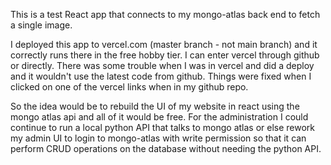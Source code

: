 This is a test React app that connects to my mongo-atlas back end to fetch a single image.

I deployed this app to vercel.com (master branch - not main branch) and it correctly runs there in the free hobby tier.   I can enter vercel through github or directly.  There was some trouble when I was in vercel and did a deploy and it wouldn't use the latest code from github.  Things were fixed when I clicked on one of the vercel links when in my github repo.

So the idea would be to rebuild the UI of my website in react using the mongo atlas api and all of it would be free.   For the administration I could continue to run a local python API that talks to mongo atlas or else rework my admin UI to login to mongo-atlas with write permission so that it can perform CRUD operations on the database without needing the python API.


